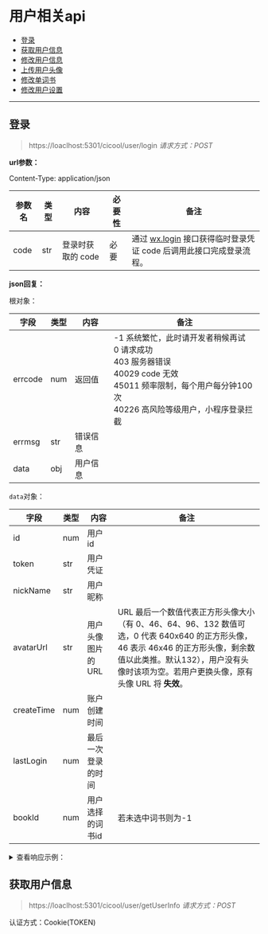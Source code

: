 # 用户相关api

- [登录](#登录)
- [获取用户信息](#获取用户信息)
- [修改用户信息](#修改用户信息)
- [上传用户头像](#上传用户头像)
- [修改单词书](#修改单词书)
- [修改用户设置](#修改用户设置)

---

## 登录

> https://loaclhost:5301/cicool/user/login
*请求方式：POST*

**url参数：**

Content-Type: application/json

| 参数名       | 类型  | 内容          | 必要性         | 备注                                                                                                                                      |
|-----------|-----|-------------|-------------|-----------------------------------------------------------------------------------------------------------------------------------------|
| code      | str | 登录时获取的 code | 必要          | 通过 [wx.login](https://developers.weixin.qq.com/miniprogram/dev/api/open-api/login/wx.login.html) 接口获得临时登录凭证 code 后调用此接口完成登录流程。          |

**json回复：**

根对象：

| 字段      | 类型  | 内容   | 备注                                                                                                                   |
|---------|-----|------|----------------------------------------------------------------------------------------------------------------------|
| errcode | num | 返回值  | -1	系统繁忙，此时请开发者稍候再试 <br/> 0	请求成功<br/>403 服务器错误<br/>40029	code 无效<br/>45011	频率限制，每个用户每分钟100次<br/>40226	高风险等级用户，小程序登录拦截 |
| errmsg  | str | 错误信息 |                                                                                                                      |
| data    | obj | 用户信息 |                                                                                                                      |

`data`对象：

| 字段         | 类型  | 内容          | 备注                                                                                                                                      |
|------------|-----|-------------|-----------------------------------------------------------------------------------------------------------------------------------------|
| id         | num | 用户id        |                                                                                                                                         |
| token      | str | 用户凭证        |                                                                                                                                         |
| nickName   | str | 用户昵称        |                                                                                                                                         |                                                                                                                                         |
| avatarUrl  | str | 用户头像图片的 URL | URL 最后一个数值代表正方形头像大小（有 0、46、64、96、132 数值可选，0 代表 640x640 的正方形头像，46 表示 46x46 的正方形头像，剩余数值以此类推。默认132），用户没有头像时该项为空。若用户更换头像，原有头像 URL 将 **失效**。 |
| createTime | num | 账户创建时间      |                                                                                                                                         |
| lastLogin  | num | 最后一次登录的时间   |                                                                                                                                         |
| bookId     | num | 用户选择的词书id   | 若未选中词书则为-1                                                                                                                              |

<details>
<summary>查看响应示例：</summary>

```json
{
  "errcode": 0,
  "errmsg": null,
  "data": {
    "id": 1,
    "token": "xxxxxxxxxxxxxxxxxxxx",
    "avatarPic": "https://thirdwx.qlogo.cn/mmopen/vi_32/DYAIOgq83eqNR8np76ZtqtkVj0UVFMZTMzckseuaU84ibIXic7twkmIHUdOficuBicTcVoKfvlNxuyxkXK7uuiawNqQ/132",
    "nickName": "ketal",
    "createTime": 1658825071,
    "lastLogin": 1658825071,
    "bookId": -1
  }
}
```

</details>

## 获取用户信息

> https://loaclhost:5301/cicool/user/getUserInfo
*请求方式：POST*

认证方式：Cookie(TOKEN)


